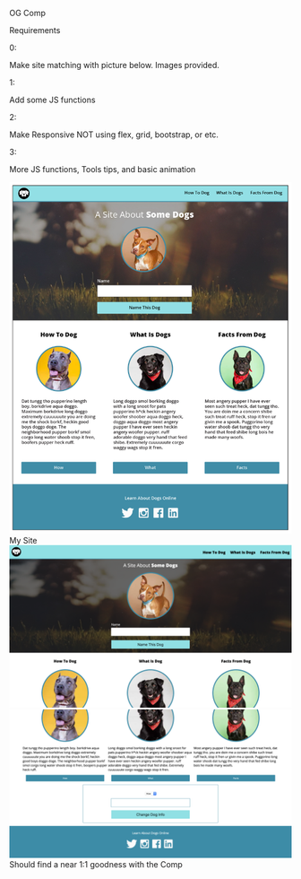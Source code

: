 OG Comp

Requirements

0:

Make site matching with picture below. Images provided.

1:

Add some JS functions

2:

Make Responsive NOT using flex, grid, bootstrap, or etc.

3:

More JS functions, Tools tips, and basic animation

![og](https://github.com/MattTuring/dog-party/blob/master/og.jpg)
My Site
![og](https://github.com/MattTuring/dog-party/blob/master/Screen%20Shot%202019-08-14%20at%209.42.16%20PM.png)
![og](https://github.com/MattTuring/dog-party/blob/master/Screen%20Shot%202019-08-14%20at%209.43.26%20PM.png)
Should find a near 1:1 goodness with the Comp
